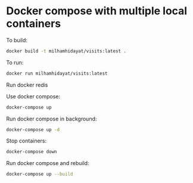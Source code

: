 # Docker compose with multiple local containers

To build:

```sh
docker build -t milhamhidayat/visits:latest .
```

To run:

```sh
docker run milhamhidayat/visits:latest
```

Run docker redis

Use docker compose:

```sh
docker-compose up
```

Run docker compose in background:

```sh
docker-compose up -d
```

Stop containers:

```sh
docker-compose down
```

Run docker compose and rebuild:

```sh
docker-compose up --build
```